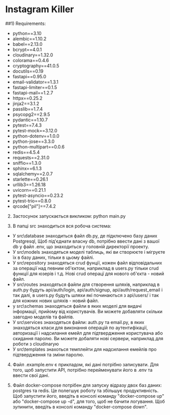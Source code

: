 
Instagram Killer
================

##1) Requirements:
  - python==3.10
  - alembic==1.10.2
  - babel==2.13.0
  - bcrypt==4.0.1
  - cloudinary==1.32.0
  - colorama==0.4.6
  - cryptography==41.0.5
  - docutils==0.19
  - fastapi==0.95.0
  - email-validator==1.3.1
  - fastapi-limiter==0.1.5
  - fastapi-mail==1.2.7
  - httpx==0.25.2
  - jinja2==3.1.2
  - passlib==1.7.4
  - psycopg2==2.9.5
  - pydantic==1.10.7
  - pytest==7.4.3
  - pytest-mock==3.12.0
  - python-dotenv==1.0.0
  - python-jose==3.3.0
  - python-multipart==0.0.6
  - redis==4.5.4
  - requests==2.31.0
  - sniffio==1.3.0
  - sphinx==6.1.3
  - sqlalchemy==2.0.7
  - starlette==0.26.1
  - urllib3==1.26.18
  - uvicorn==0.21.1
  - pytest-asyncio==0.23.2
  - pytest-trio==0.8.0
  - qrcode["pil"]==7.4.2

2) Застосунок запускається викликом: python main.py

3) В папці src знаходиться вся робоча система:
  -  У src\database знаходиться файл db.py, де підключено базу даних Postgresql, Щоб під'єднати власну db, потрібно ввести дані з вашої db у файл .env, що знаходиться у головній директорії проекту. 
  -  У src\models знаходяться моделі таблиць, які ви створюєте і мігруєте їх в базу даних, тільки в цьому файлі.
  -  У src\repository знаходяться crud фунції, кожен файл відповідальних за операції над певним об'єктом, наприклад в users.py тільки crud функції для юзерів і т.д. Нові crud операцї для нового об'єкта - новий файл.
  -  У src\routes знаходяться файли для створення шляхів, наприклад в auth.py будуть api/auth/login, api/auth/signup, api/auth/request_email і так далі, в users.py будуть шляхи які починаються з api/users/ і так для кожних нових шляхів - новий файл.
  -  у src\schemas знаходяться файли в яких моделі для видачі інформації, прийому від користувачів. Ви можете добавляти скільки завгодно моделів та файлів. 
  -  У src\services знаходяться файли: auth.py та email.py, в яких знаходяться класи для виконання операцій по аутентифікації, авторизації і надсилання емейл для підтвердження користувача або скидання паролю. Ви можете добаляти нові сервери, наприклад для роботи з cloudinaryю
  -  У src\templates знахоться темплейти для надсилання емейлів про підтвердження та зміни паролю. 
4) Файл .example.env є прикладом, які дані потрібно записувати. Для того, щоб запустити API, потрібно перейменувати його в .env та ввести свої дані.

5) Файл docker-compose потрібен для запуску відразу двох баз даних: postgres та redis. Це полегшує роботу та збільшує продуктивність. Щоб запустити його, введіть в консолі команду "docker-compose up" або "docker-compose up -d", для того, щоб не бачити логування. Щоб зупинити, введіть в консолі команду "docker-compose down".
